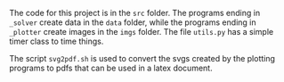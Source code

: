 The code for this project is in the `src` folder. The programs ending in `_solver` create data in the `data`
folder, while the programs ending in `_plotter` create images in the `imgs` folder. The file `utils.py`
has a simple timer class to time things.

The script `svg2pdf.sh` is used to convert the svgs created by the plotting programs to pdfs that can
be used in a latex document.
